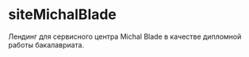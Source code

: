 # siteMichalBlade
Лендинг для сервисного центра Michal Blade в качестве дипломной работы бакалавриата.
